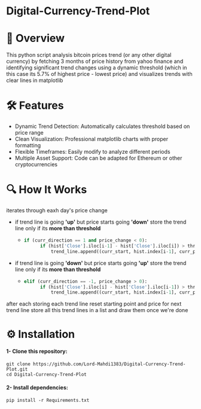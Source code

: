 # Digital-Currency-Trend-Plot
# 📌 Overview
This python script analysis bitcoin prices trend (or any other digital currency) by fetching 3 months of price history from yahoo finance and identifying significant trend changes using a dynamic threshold (which in this case its 5.7% of highest price - lowest price) and visualizes trends with clear lines in matplotlib

# 🛠️ Features
 - Dynamic Trend Detection: Automatically calculates threshold based on price range
 - Clean Visualization: Professional matplotlib charts with proper formatting
 - Flexible Timeframes: Easily modify to analyze different periods
 - Multiple Asset Support: Code can be adapted for Ethereum or other cryptocurrencies

# 🔍 How It Works
iterates through eaxh day's price change 
  - if trend line is going **'up'** but price starts going **'down'** store the trend line only if its **more than threshold**
    - ```python
      if (curr_direction == 1 and price_change < 0):
            if (hist['Close'].iloc[i-1] - hist['Close'].iloc[i]) > threshold:
                trend_line.append((curr_start, hist.index[i-1], curr_price, hist['Close'].iloc[i-1]))

  - if trend line is going **'down'** but price starts going **'up'** store the trend line only if its **more than threshold**
    - ```python
      elif (curr_direction == -1, price_change > 0):
            if (hist['Close'].iloc[i] - hist['Close'].iloc[i-1]) > threshold:
                trend_line.append((curr_start, hist.index[i-1], curr_price, hist['Close'].iloc[i-1])) 
after each storing each trend line reset starting point and price for next trend line
store all this trend lines in a list and draw them once we're done

# ⚙️ Installation
#### 1- Clone this repository:
```
git clone https://github.com/Lord-Mahdi1383/Digital-Currency-Trend-Plot.git
cd Digital-Currency-Trend-Plot
```
#### 2- Install dependencies:
```
pip install -r Requirements.txt
```
